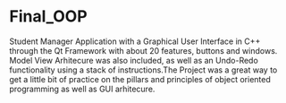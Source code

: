 # Final_OOP
Student Manager Application with a Graphical User Interface in C++ through the Qt Framework with about 20 features, buttons and windows.
Model View Arhitecure was also included, as well as an Undo-Redo functionality using a stack of instructions.The Project was a great
way to get a little bit of practice on the pillars and principles of object oriented programming as well as GUI arhitecure.
